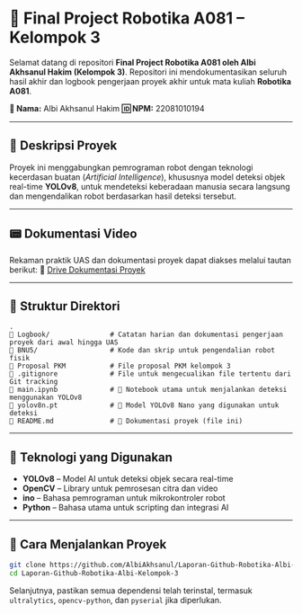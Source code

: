 # 🤖 Final Project Robotika A081 – Kelompok 3

Selamat datang di repositori **Final Project Robotika A081 oleh Albi Akhsanul Hakim (Kelompok 3)**.
Repositori ini mendokumentasikan seluruh hasil akhir dan logbook pengerjaan proyek akhir untuk mata kuliah **Robotika A081**.

**👤 Nama:** Albi Akhsanul Hakim
**🆔 NPM:** 22081010194

---

## 📌 Deskripsi Proyek

Proyek ini menggabungkan pemrograman robot dengan teknologi kecerdasan buatan (*Artificial Intelligence*), khususnya model deteksi objek real-time **YOLOv8**, untuk mendeteksi keberadaan manusia secara langsung dan mengendalikan robot berdasarkan hasil deteksi tersebut.

---

## 📟️ Dokumentasi Video

Rekaman praktik UAS dan dokumentasi proyek dapat diakses melalui tautan berikut:
🔗 [Drive Dokumentasi Proyek](https://drive.google.com/drive/folders/1HayTDdwoYTi72so7CHPkwnWIxDgeYM-f)

---

## 📂 Struktur Direktori

```
.
🔹 Logbook/               # Catatan harian dan dokumentasi pengerjaan proyek dari awal hingga UAS
🔹 BNU5/                  # Kode dan skrip untuk pengendalian robot fisik
🔹 Proposal PKM           # File proposal PKM kelompok 3
🔹 .gitignore             # File untuk mengecualikan file tertentu dari Git tracking
🔹 main.ipynb             # 📓 Notebook utama untuk menjalankan deteksi menggunakan YOLOv8
🔹 yolov8n.pt             # 🤖 Model YOLOv8 Nano yang digunakan untuk deteksi
🔹 README.md              # 📖 Dokumentasi proyek (file ini)
```

---

## 🔧 Teknologi yang Digunakan

* **YOLOv8** – Model AI untuk deteksi objek secara real-time
* **OpenCV** – Library untuk pemrosesan citra dan video
* **ino** – Bahasa pemrograman untuk mikrokontroler robot
* **Python** – Bahasa utama untuk scripting dan integrasi AI

---

## 🚀 Cara Menjalankan Proyek

```bash
git clone https://github.com/AlbiAkhsanul/Laporan-Github-Robotika-Albi-Kelompok-3.git
cd Laporan-Github-Robotika-Albi-Kelompok-3
```

Selanjutnya, pastikan semua dependensi telah terinstal, termasuk `ultralytics`, `opencv-python`, dan `pyserial` jika diperlukan.
